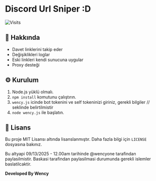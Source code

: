 # Discord Url Sniper :D 

![Visits](https://img.shields.io/badge/Visits-3,421-blue)


## 🚀 Hakkında
- Davet linklerini takip eder
- Değişiklikleri loglar
- Eski linkleri kendi sunucuna uygular
- Proxy desteği

## ⚙️ Kurulum
1. Node.js yüklü olmalı.
2. `npm install` komutunu çalıştırın.
3. `wency.js` icinde bot tokenini ve self tokeninizi giriniz, gerekli bilgiler // seklinde belirtilmistir
4. `node wency.js` ile başlatın.

## 📄 Lisans
Bu proje MIT Lisansı altında lisanslanmıştır. Daha fazla bilgi için `LICENSE` dosyasına bakınız. 

Bu altyapi 09/13/2025 - 12.00am tarihinde @wencyone tarafindan paylasilmistir. Baskasi tarafindan paylasilmasi durumunda gerekli islemler baslatilcaktir. 

**Developed By Wency**
